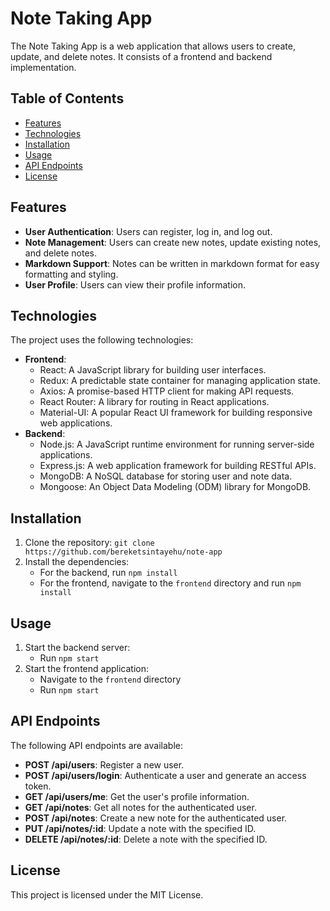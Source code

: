 # Note Taking App

The Note Taking App is a web application that allows users to create, update, and delete notes. It consists of a frontend and backend implementation.

## Table of Contents

- [Features](#features)
- [Technologies](#technologies)
- [Installation](#installation)
- [Usage](#usage)
- [API Endpoints](#api-endpoints)
- [License](#license)

## Features

- **User Authentication**: Users can register, log in, and log out.
- **Note Management**: Users can create new notes, update existing notes, and delete notes.
- **Markdown Support**: Notes can be written in markdown format for easy formatting and styling.
- **User Profile**: Users can view their profile information.

## Technologies

The project uses the following technologies:

- **Frontend**:
  - React: A JavaScript library for building user interfaces.
  - Redux: A predictable state container for managing application state.
  - Axios: A promise-based HTTP client for making API requests.
  - React Router: A library for routing in React applications.
  - Material-UI: A popular React UI framework for building responsive web applications.
- **Backend**:
  - Node.js: A JavaScript runtime environment for running server-side applications.
  - Express.js: A web application framework for building RESTful APIs.
  - MongoDB: A NoSQL database for storing user and note data.
  - Mongoose: An Object Data Modeling (ODM) library for MongoDB.

## Installation

1. Clone the repository: `git clone https://github.com/bereketsintayehu/note-app`
2. Install the dependencies:
   - For the backend, run `npm install` 
   - For the frontend, navigate to the `frontend` directory and run `npm install`

## Usage

1. Start the backend server:
   - Run `npm start`
2. Start the frontend application:
   - Navigate to the `frontend` directory
   - Run `npm start`

## API Endpoints

The following API endpoints are available:

- **POST /api/users**: Register a new user.
- **POST /api/users/login**: Authenticate a user and generate an access token.
- **GET /api/users/me**: Get the user's profile information.
- **GET /api/notes**: Get all notes for the authenticated user.
- **POST /api/notes**: Create a new note for the authenticated user.
- **PUT /api/notes/:id**: Update a note with the specified ID.
- **DELETE /api/notes/:id**: Delete a note with the specified ID.
## License

This project is licensed under the MIT License.
